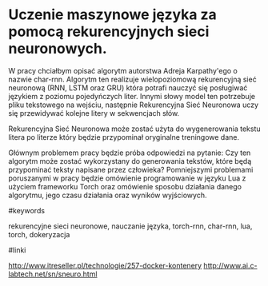 # Uczenie maszynowe języka za pomocą rekurencyjnych sieci neuronowych.
W pracy chciałbym opisać algorytm autorstwa Adreja Karpathy'ego o nazwie char-rnn. Algorytm ten realizuje wielopoziomową rekurencyjną sieć neuronową (RNN, LSTM oraz GRU) która potrafi nauczyć się posługiwać językiem z poziomu pojedyńczych liter. Innymi słowy model ten potrzebuje pliku tekstowego na wejściu, następnie Rekurencyjna Sieć Neuronowa uczy się przewidywać kolejne litery w sekwencjach słów.

Rekurencyjna Sieć Neuronowa może zostać użyta do wygenerowania tekstu litera po literze który będzie przypominał oryginalne treningowe dane.

Głównym problemem pracy będzie próba odpowiedzi na pytanie: Czy ten algorytm może zostać wykorzystany do generowania tekstów, które będą przypominać teksty napisane przez człowieka? Pomniejszymi problemami poruszanymi w pracy będzie omówienie programowanie w języku Lua z użyciem frameworku Torch oraz omówienie sposobu działania danego algorytmu, jego czasu działania oraz wyników wyjściowych. 

#keywords

rekurencyjne sieci neuronowe, nauczanie języka, torch-rnn, char-rnn, lua, torch, dokeryzacja

#linki

http://www.itreseller.pl/technologie/257-docker-kontenery
http://www.ai.c-labtech.net/sn/sneuro.html

